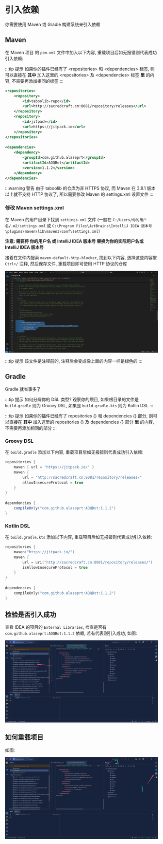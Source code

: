 # 引入依赖

你需要使用 Maven 或 Gradle 构建系统来引入依赖

## Maven

在 Maven 项目 的 `pom.xml` 文件中加入以下内容, 重载项目后如无报错则代表成功引入依赖:

:::tip 提示
如果你的插件已经有了 \<repositories\> 和 \<dependencies\> 标签,
则可以直接在 **其中** 加入这里的 \<repositories\> 及 \<dependencies\> 标签 **里** 的内容, 不需要再添加相同的标签
:::

```xml
<repositories>
    <repository>
        <id>taboolib-repo</id>
        <url>http://sacredcraft.cn:8081/repository/releases</url>
    </repository>
    <repository>
        <id>jitpack</id>
        <url>https://jitpack.io</url>
    </repository>
</repositories>

<dependencies>
    <dependency>
        <groupId>com.github.alazeprt</groupId>
        <artifactId>AQQBot</artifactId>
        <version>1.1.2</version>
    </dependency>
</dependencies>
```

:::warning 警告
由于 taboolib 的仓库为非 HTTPS 协议, 而 Maven 在 3.8.1 版本以上就不支持 HTTP 协议了, 所以需要修改 Maven 的 settings.xml 设置文件
:::

### 修改 Maven settings.xml

在 Maven 的用户目录下找到 `settings.xml` 文件 (一般在 `C:/Users/你的用户名/.m2/settings.xml` 或 `C:\Program Files\JetBrains\IntelliJ IDEA 版本号\plugins\maven\lib\maven3\conf\settings.xml`)

**注意: 需要将 你的用户名 或 IntelliJ IDEA 版本号 替换为你的实际用户名或 IntelliJ IDEA 版本号**

接着在文件内搜索 `maven-default-http-blocker`, 找到以下内容, 选择这些内容按 `Ctrl+/` 注释, 然后保存文件, 重载项目即可使用 HTTP 协议的仓库

![注释前的配置文件](/../assets/img/maven-block-http.png "注释前的配置文件")

:::tip 提示
该文件是注释前的, 注释后会变成像上面的内容一样是绿色的
:::

## Gradle

Gradle 就省事多了

:::tip 提示
如何分辨你的 DSL 类型?
观察你的项目, 如果根目录的文件是 `build.gradle` 则为 Groovy DSL, 如果是 `build.gradle.kts` 则为 Kotlin DSL
:::

:::tip 提示
如果你的插件已经有了 repositories {} 和 dependencies {} 部分,
则可以直接在 **其中** 加入这里的 repositories {} 及 dependencies {} 部分 **里** 的内容, 不需要再添加相同的部分
:::

### Groovy DSL

在 `build.gradle` 添加以下内容, 重载项目后如无报错则代表成功引入依赖:

```groovy
repositories {
    maven { url = "https://jitpack.io/" }
    maven {
        url = "http://sacredcraft.cn:8081/repository/releases/"
        allowInsecureProtocol = true
    }
}

dependencies {
    compileOnly("com.github.alazeprt:AQQBot:1.1.2")
}
```

### Kotlin DSL

在 `build.gradle.kts` 添加以下内容, 重载项目后如无报错则代表成功引入依赖:

```kotlin
repositories {
    maven("https://jitpack.io/")
    maven {
        url = uri("http://sacredcraft.cn:8081/repository/releases/")
        isAllowInsecureProtocol = true
    }
}

dependencies {
    compileOnly("com.github.alazeprt:AQQBot:1.1.2")
}
```

## 检验是否引入成功

查看 IDEA 的项目的 `External Libraries`, 检查是否有 `com.github.alazeprt:AQQBot:1.1.2` 依赖, 若有代表则引入成功, 如图:

![引入成功的标志](/../assets/img/idea-external-libraries.png "引入成功的标志")

## 如何重载项目

如图:

![重载项目](/../assets/img/idea-reload-project.png "重载项目")